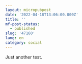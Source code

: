 ```yaml
---
layout: micropubpost
date: '2022-04-18T13:06:00.000Z'
title: ''
mf-post-status:
  - published
slug: '47160'
lang: en
category: social
---
```

Just another test.
